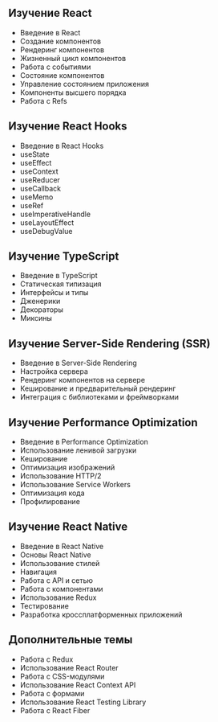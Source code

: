 ## Изучение React

-   Введение в React
-   Создание компонентов
-   Рендеринг компонентов
-   Жизненный цикл компонентов
-   Работа с событиями
-   Состояние компонентов
-   Управление состоянием приложения
-   Компоненты высшего порядка
-   Работа с Refs

## Изучение React Hooks

-   Введение в React Hooks
-   useState
-   useEffect
-   useContext
-   useReducer
-   useCallback
-   useMemo
-   useRef
-   useImperativeHandle
-   useLayoutEffect
-   useDebugValue

## Изучение TypeScript

-   Введение в TypeScript
-   Статическая типизация
-   Интерфейсы и типы
-   Дженерики
-   Декораторы
-   Миксины

## Изучение Server-Side Rendering (SSR)

-   Введение в Server-Side Rendering
-   Настройка сервера
-   Рендеринг компонентов на сервере
-   Кеширование и предварительный рендеринг
-   Интеграция с библиотеками и фреймворками

## Изучение Performance Optimization

-   Введение в Performance Optimization
-   Использование ленивой загрузки
-   Кеширование
-   Оптимизация изображений
-   Использование HTTP/2
-   Использование Service Workers
-   Оптимизация кода
-   Профилирование

## Изучение React Native

-   Введение в React Native
-   Основы React Native
-   Использование стилей
-   Навигация
-   Работа с API и сетью
-   Работа с компонентами
-   Использование Redux
-   Тестирование
-   Разработка кроссплатформенных приложений

## Дополнительные темы

-   Работа с Redux
-   Использование React Router
-   Работа с CSS-модулями
-   Использование React Context API
-   Работа с формами
-   Использование React Testing Library
-   Работа с React Fiber